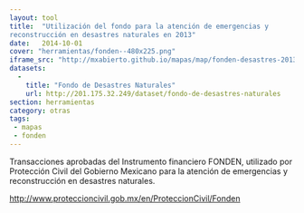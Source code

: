 ```yaml
---
layout: tool
title:  "Utilización del fondo para la atención de emergencias y
reconstrucción en desastres naturales en 2013"
date:   2014-10-01
cover: "herramientas/fonden--480x225.png"
iframe_src: "http://mxabierto.github.io/mapas/map/fonden-desastres-2013/#embed"
datasets:
  -
    title: "Fondo de Desastres Naturales"
    url: http://201.175.32.249/dataset/fondo-de-desastres-naturales
section: herramientas
category: otras
tags:
 - mapas
 - fonden
---
```


Transacciones aprobadas del Instrumento financiero FONDEN, utilizado por Protección Civil del Gobierno Mexicano para la atención de emergencias y reconstrucción en desastres naturales.

http://www.proteccioncivil.gob.mx/en/ProteccionCivil/Fonden

